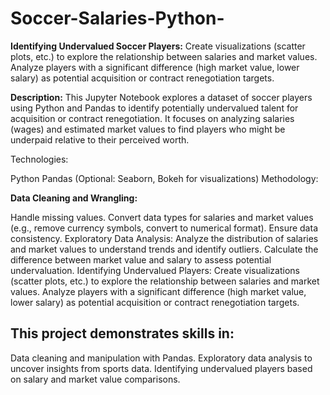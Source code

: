 # Soccer-Salaries-Python-

**Identifying Undervalued Soccer Players:**
Create visualizations (scatter plots, etc.) to explore the relationship between salaries and market values.
Analyze players with a significant difference (high market value, lower salary) as potential acquisition or contract renegotiation targets.

**Description:**
This Jupyter Notebook explores a dataset of soccer players using Python and Pandas to identify potentially undervalued talent for acquisition or contract renegotiation. It focuses on analyzing salaries (wages) and estimated market values to find players who might be underpaid relative to their perceived worth.

Technologies:

Python
Pandas
(Optional: Seaborn, Bokeh for visualizations)
Methodology:

**Data Cleaning and Wrangling:**

Handle missing values.
Convert data types for salaries and market values (e.g., remove currency symbols, convert to numerical format).
Ensure data consistency.
Exploratory Data Analysis:
Analyze the distribution of salaries and market values to understand trends and identify outliers.
Calculate the difference between market value and salary to assess potential undervaluation.
Identifying Undervalued Players:
Create visualizations (scatter plots, etc.) to explore the relationship between salaries and market values.
Analyze players with a significant difference (high market value, lower salary) as potential acquisition or contract renegotiation targets.

This project demonstrates skills in:
---------------------------------------

Data cleaning and manipulation with Pandas.
Exploratory data analysis to uncover insights from sports data.
Identifying undervalued players based on salary and market value comparisons.
